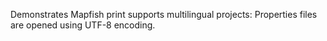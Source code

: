 Demonstrates Mapfish print supports multilingual projects: Properties files are opened using UTF-8 encoding.
